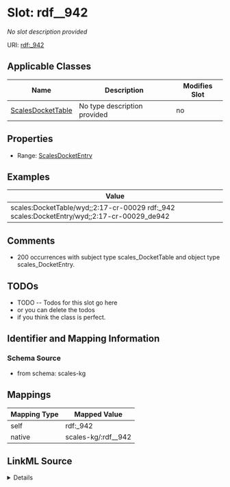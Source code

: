 

# Slot: rdf__942


_No slot description provided_





URI: [rdf:_942](http://www.w3.org/1999/02/22-rdf-syntax-ns#_942)



<!-- no inheritance hierarchy -->





## Applicable Classes

| Name | Description | Modifies Slot |
| --- | --- | --- |
| [ScalesDocketTable](../classes/ScalesDocketTable.md) | No type description provided |  no  |







## Properties

* Range: [ScalesDocketEntry](../classes/ScalesDocketEntry.md)






## Examples

| Value |
| --- |
| scales:DocketTable/wyd;;2:17-cr-00029 rdf:_942 scales:DocketEntry/wyd;;2:17-cr-00029_de942 |

## Comments

* 200 occurrences with subject type scales_DocketTable and object type scales_DocketEntry.

## TODOs

* TODO -- Todos for this slot go here
* or you can delete the todos
* if you think the class is perfect.

## Identifier and Mapping Information







### Schema Source


* from schema: scales-kg




## Mappings

| Mapping Type | Mapped Value |
| ---  | ---  |
| self | rdf:_942 |
| native | scales-kg/:rdf__942 |




## LinkML Source

<details>
```yaml
name: rdf__942
description: No slot description provided
todos:
- TODO -- Todos for this slot go here
- or you can delete the todos
- if you think the class is perfect.
comments:
- 200 occurrences with subject type scales_DocketTable and object type scales_DocketEntry.
examples:
- value: scales:DocketTable/wyd;;2:17-cr-00029 rdf:_942 scales:DocketEntry/wyd;;2:17-cr-00029_de942
from_schema: scales-kg
rank: 1000
slot_uri: rdf:_942
alias: rdf__942
domain_of:
- scales_DocketTable
range: scales_DocketEntry

```
</details>